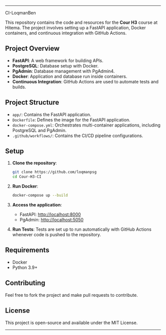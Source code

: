 
---

CI-LoqmanBen

This repository contains the code and resources for the **Cour H3** course at Hitema. The project involves setting up a FastAPI application, Docker containers, and continuous integration with GitHub Actions.

## Project Overview

- **FastAPI**: A web framework for building APIs.
- **PostgreSQL**: Database setup with Docker.
- **PgAdmin**: Database management with PgAdmin4.
- **Docker**: Application and database run inside containers.
- **Continuous Integration**: GitHub Actions are used to automate tests and builds.

## Project Structure

- `app/`: Contains the FastAPI application.
- `Dockerfile`: Defines the image for the FastAPI application.
- `docker-compose.yml`: Orchestrates multi-container applications, including PostgreSQL and PgAdmin.
- `.github/workflows/`: Contains the CI/CD pipeline configurations.

## Setup

1. **Clone the repository**:
   ```bash
   git clone https://github.com/loqmanpsg
   cd Cour-H3-CI
   ```

2. **Run Docker**:
   ```bash
   docker-compose up --build
   ```

3. **Access the application**:
   - FastAPI: [http://localhost:8000](http://localhost:8000)
   - PgAdmin: [http://localhost:5050](http://localhost:5050)

4. **Run Tests**:
   Tests are set up to run automatically with GitHub Actions whenever code is pushed to the repository.

## Requirements

- Docker
- Python 3.9+

## Contributing

Feel free to fork the project and make pull requests to contribute.

## License

This project is open-source and available under the MIT License.

---
